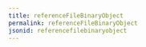```yaml
---
title: referenceFileBinaryObject
permalink: referenceFileBinaryObject
jsonid: referencefilebinaryobject
---
```

